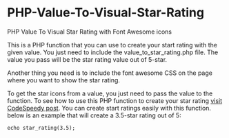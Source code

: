 # PHP-Value-To-Visual-Star-Rating
PHP Value To Visual Star Rating with Font Awesome icons

This is a PHP function that you can use to create your start rating with the given value. You just need to include the value_to_star_rating.php file. The value you pass will be the star rating value out of 5-star.

Another thing you need is to include the font awesome CSS on the page where you want to show the star rating.

To get the star icons from a value, you just need to pass the value to the function. To see how to use this PHP function to create your star rating [visit CodeSpeedy post](https://www.codespeedy.com/star-rating-system-with-php-using-font-awesome-star-icons/). You can create start ratings easily with this function.
below is an example that will create a 3.5-star rating out of 5:
```
echo star_rating(3.5);
```
